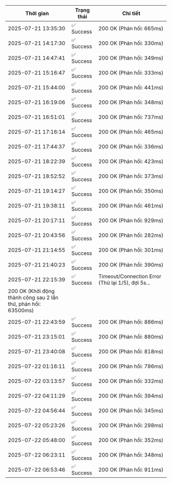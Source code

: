 | Thời gian | Trạng thái | Chi tiết |
|---|---|---|
| 2025-07-21 13:35:30 | ✅ Success | 200 OK (Phản hồi: 665ms) |
| 2025-07-21 14:17:30 | ✅ Success | 200 OK (Phản hồi: 330ms) |
| 2025-07-21 14:47:41 | ✅ Success | 200 OK (Phản hồi: 349ms) |
| 2025-07-21 15:16:47 | ✅ Success | 200 OK (Phản hồi: 333ms) |
| 2025-07-21 15:44:00 | ✅ Success | 200 OK (Phản hồi: 441ms) |
| 2025-07-21 16:19:06 | ✅ Success | 200 OK (Phản hồi: 348ms) |
| 2025-07-21 16:51:01 | ✅ Success | 200 OK (Phản hồi: 737ms) |
| 2025-07-21 17:16:14 | ✅ Success | 200 OK (Phản hồi: 465ms) |
| 2025-07-21 17:44:37 | ✅ Success | 200 OK (Phản hồi: 336ms) |
| 2025-07-21 18:22:39 | ✅ Success | 200 OK (Phản hồi: 423ms) |
| 2025-07-21 18:52:52 | ✅ Success | 200 OK (Phản hồi: 373ms) |
| 2025-07-21 19:14:27 | ✅ Success | 200 OK (Phản hồi: 350ms) |
| 2025-07-21 19:38:11 | ✅ Success | 200 OK (Phản hồi: 461ms) |
| 2025-07-21 20:17:11 | ✅ Success | 200 OK (Phản hồi: 929ms) |
| 2025-07-21 20:43:56 | ✅ Success | 200 OK (Phản hồi: 282ms) |
| 2025-07-21 21:14:55 | ✅ Success | 200 OK (Phản hồi: 301ms) |
| 2025-07-21 21:40:23 | ✅ Success | 200 OK (Phản hồi: 390ms) |
| 2025-07-21 22:15:39 | ✅ Success | Timeout/Connection Error (Thử lại 1/5), đợi 5s...
200 OK (Khởi động thành công sau 2 lần thử, phản hồi: 63500ms) |
| 2025-07-21 22:43:59 | ✅ Success | 200 OK (Phản hồi: 886ms) |
| 2025-07-21 23:15:01 | ✅ Success | 200 OK (Phản hồi: 880ms) |
| 2025-07-21 23:40:08 | ✅ Success | 200 OK (Phản hồi: 818ms) |
| 2025-07-22 01:16:11 | ✅ Success | 200 OK (Phản hồi: 786ms) |
| 2025-07-22 03:13:57 | ✅ Success | 200 OK (Phản hồi: 332ms) |
| 2025-07-22 04:11:29 | ✅ Success | 200 OK (Phản hồi: 394ms) |
| 2025-07-22 04:56:44 | ✅ Success | 200 OK (Phản hồi: 345ms) |
| 2025-07-22 05:23:26 | ✅ Success | 200 OK (Phản hồi: 298ms) |
| 2025-07-22 05:48:00 | ✅ Success | 200 OK (Phản hồi: 352ms) |
| 2025-07-22 06:23:11 | ✅ Success | 200 OK (Phản hồi: 348ms) |
| 2025-07-22 06:53:46 | ✅ Success | 200 OK (Phản hồi: 911ms) |

